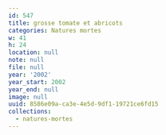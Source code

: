 ```yaml
---
id: 547
title: grosse tomate et abricots
categories: Natures mortes
w: 41
h: 24
location: null
note: null
file: null
year: '2002'
year_start: 2002
year_end: null
image: null
uuid: 8586e09a-ca3e-4e5d-9df1-19721ce6fd15
collections:
  - natures-mortes
---
```


